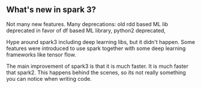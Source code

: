 ## What's new in spark 3?

Not many new features. 
Many deprecations: 
old rdd based ML lib deprecated in favor of df based ML library,
python2 deprecated,

Hype around spark3 including deep learning libs, but it didn't happen.
Some features were introduced to use spark together with some deep learning
frameworks like tensor flow.

The main improvement of spark3 is that it is much faster.
It is much faster that spark2.
This happens behind the scenes,
so its not really something you can notice when writing code.

